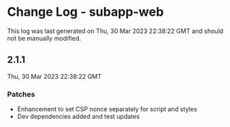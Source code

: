 # Change Log - subapp-web

This log was last generated on Thu, 30 Mar 2023 22:38:22 GMT and should not be manually modified.

## 2.1.1
Thu, 30 Mar 2023 22:38:22 GMT

### Patches

- Enhancement to set CSP nonce separately for script and styles
- Dev dependencies added and test updates

